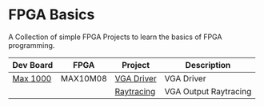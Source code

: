 # FPGA Basics

A Collection of simple FPGA Projects to learn the basics of FPGA programming.

| Dev Board | FPGA | Project | Description |
| -- | -- | -- | -- |
| [Max 1000](https://vhdplus.com/docs/components/max1000/) | MAX10M08 | [VGA Driver](/Max10_VGA/) | VGA Driver |
|  |  | [Raytracing](/Max10_Raytracer/) | VGA Output Raytracing |